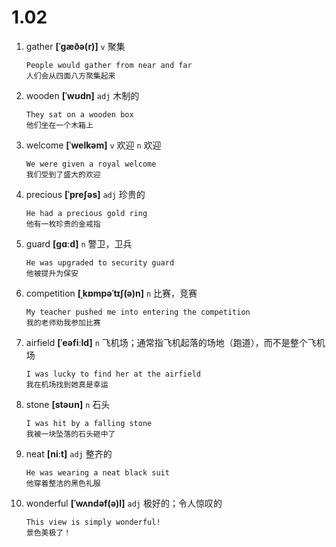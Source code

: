 # 1.02


1. gather **[ˈɡæðə(r)]** `v` 聚集
    ```
    People would gather from near and far
    人们会从四面八方聚集起来
    ```

2. wooden **[ˈwʊdn]** `adj` 木制的
    ```
    They sat on a wooden box
    他们坐在一个木箱上
    ```

3. welcome **[ˈwelkəm]** `v` 欢迎 `n` 欢迎
    ```
    We were given a royal welcome
    我们受到了盛大的欢迎
    ```

4. precious **[ˈpreʃəs]** `adj` 珍贵的
    ```
    He had a precious gold ring
    他有一枚珍贵的金戒指
    ```

5. guard **[ɡɑːd]** `n` 警卫，卫兵
    ```
    He was upgraded to security guard
    他被提升为保安
    ```

6. competition **[ˌkɒmpəˈtɪʃ(ə)n]** `n` 比赛，竞赛
    ```
    My teacher pushed me into entering the competition
    我的老师劝我参加比赛
    ```

7. airfield **[ˈeəfiːld]** `n` 飞机场；通常指飞机起落的场地（跑道），而不是整个飞机场
    ```
    I was lucky to find her at the airfield
    我在机场找到她真是幸运
    ```

8. stone **[stəʊn]** `n` 石头
    ```
    I was hit by a falling stone
    我被一块坠落的石头砸中了
    ```

9. neat **[niːt]** `adj` 整齐的
    ```
    He was wearing a neat black suit
    他穿着整洁的黑色礼服
    ```

10. wonderful **[ˈwʌndəf(ə)l]** `adj` 极好的；令人惊叹的
    ```
    This view is simply wonderful!
    景色美极了！
    ```

